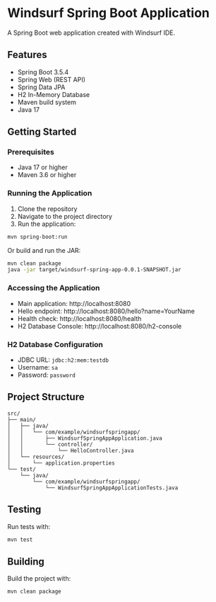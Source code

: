 # Windsurf Spring Boot Application

A Spring Boot web application created with Windsurf IDE.

## Features

- Spring Boot 3.5.4
- Spring Web (REST API)
- Spring Data JPA
- H2 In-Memory Database
- Maven build system
- Java 17

## Getting Started

### Prerequisites

- Java 17 or higher
- Maven 3.6 or higher

### Running the Application

1. Clone the repository
2. Navigate to the project directory
3. Run the application:

```bash
mvn spring-boot:run
```

Or build and run the JAR:

```bash
mvn clean package
java -jar target/windsurf-spring-app-0.0.1-SNAPSHOT.jar
```

### Accessing the Application

- Main application: http://localhost:8080
- Hello endpoint: http://localhost:8080/hello?name=YourName
- Health check: http://localhost:8080/health
- H2 Database Console: http://localhost:8080/h2-console

### H2 Database Configuration

- JDBC URL: `jdbc:h2:mem:testdb`
- Username: `sa`
- Password: `password`

## Project Structure

```
src/
├── main/
│   ├── java/
│   │   └── com/example/windsurfspringapp/
│   │       ├── WindsurfSpringAppApplication.java
│   │       └── controller/
│   │           └── HelloController.java
│   └── resources/
│       └── application.properties
└── test/
    └── java/
        └── com/example/windsurfspringapp/
            └── WindsurfSpringAppApplicationTests.java
```

## Testing

Run tests with:

```bash
mvn test
```

## Building

Build the project with:

```bash
mvn clean package
